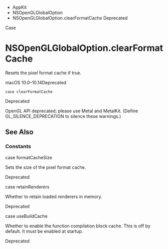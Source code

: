 

- AppKit
- NSOpenGLGlobalOption
-  NSOpenGLGlobalOption.clearFormatCache Deprecated

Case

# NSOpenGLGlobalOption.clearFormatCache

Resets the pixel format cache if true.

macOS 10.0–10.14Deprecated

``` source
case clearFormatCache
```

Deprecated

OpenGL API deprecated; please use Metal and MetalKit. (Define GL_SILENCE_DEPRECATION to silence these warnings.)

## See Also

### Constants

case formatCacheSize

Sets the size of the pixel format cache.

Deprecated

case retainRenderers

Whether to retain loaded renderers in memory.

Deprecated

case useBuildCache

Whether to enable the function compilation block cache. This is off by default. It must be enabled at startup.

Deprecated

